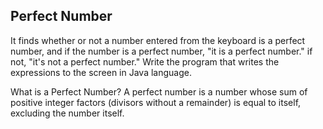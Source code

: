 ## Perfect Number

It finds whether or not a number entered from the keyboard is a perfect number, and if the number is a perfect number, "it is a perfect number." if not, "it's not a perfect number." Write the program that writes the expressions to the screen in Java language.

What is a Perfect Number?
A perfect number is a number whose sum of positive integer factors (divisors without a remainder) is equal to itself, excluding the number itself.